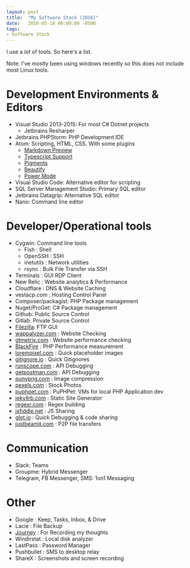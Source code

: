```yaml
---
layout: post
title:  "My Software Stack (2016)"
date:   2016-05-10 00:00:00 -0500
tags:
- Software Stack
---
```


I use a *lot* of tools. So here's a list.
<!--more-->

Note: I've mostly been using windows recently so this does not include most Linux tools.

# Development Environments & Editors

- Visual Studio 2013-2015: For most C# Dotnet projects
  - Jetbrains Resharper
- Jetbrains PHPStorm: PHP Development IDE
- Atom: Scripting, HTML, CSS. With some plugins
  - [Markdown Preview](https://atom.io/packages/markdown-preview)
  - [Typescript Support](https://atom.io/packages/atom-typescript)
  - [Pigments](https://atom.io/packages/pigments)
  - [Beautify](https://atom.io/packages/atom-beautify)
  - [Power Mode](https://atom.io/packages/activate-power-mode)
- Visual Studio Code: Alternative editor for scripting
- SQL Server Management Studio: Primary SQL editor
- Jetbrains Datagrip: Alternative SQL editor
- Nano: Command line editor

# Developer/Operational tools

- Cygwin: Command line tools
  - Fish : Shell
  - OpenSSH : SSH
  - inetutils : Network utilities
  - rsync : Bulk File Transfer via SSH
- Terminals : GUI RDP Client
- New Relic : Website analytics & Performance
- Cloudflare : DNS & Website Caching
- vestacp.com : Hosting Control Panel
- Composer/packagist: PHP Package management
- Nuget/ProGet: C# Package management
- Github: Public Source Control
- Gitlab: Private Source Control
- [Filezilla](http://filezilla-project.org): FTP GUI
- [wappalyzer.com](http://wappalyzer.com) : Website Checking
- [gtmetrix.com](http://gtmetrix.com) : Website performance checking
- [BlackFire](http://blackfire.io) : PHP Performance measurement
- [lorempixel.com](http://lorempixel.com) : Quick placeholder images
- [gitignore.io](http://gitignore.io) : Quick Gitignores
- [runscope.com](http://runscope.com) : API Debugging
- [getpostman.com](http://getpostman.com) : API Debugging
- [punypng.com](http://punypng.com) : Image compression
- [pexels.com](http://pexels.com) : Stock Photos
- [puphpet.com](http://puphpet.com) : PuPHPet: VMs for local PHP Application dev
- [jekyllrb.com](http://jekyllrb.com) : Static Site Generator
- [regexr.com](http://regexr.com) : Regex building
- [jsfiddle.net](http://jsfiddle.net) : JS Sharing
- [glot.io](http://glot.io) : Quick Debugging & code sharing
- [justbeamit.com](http://justbeamit.com) : P2P file transfers

# Communication

- Slack: Teams
- Groupme: Hybrid Messenger
- Telegram, FB Messenger, SMS: 1on1 Messaging

# Other

- Google : Keep, Tasks, Inbox, & Drive
- Lacie : File Backup
- [Journey](https://www.journey.cloud/) : For Recording my thoughts
- Windirstat : Local disk analyzer
- LastPass : Password Manager
- Pushbullet : SMS to desktop relay
- ShareX : Screenshots and screen recording
